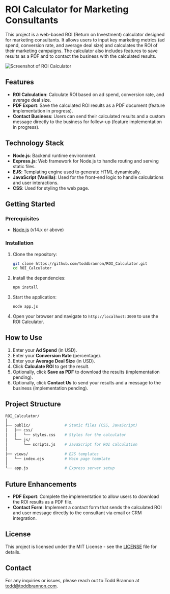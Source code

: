 
# ROI Calculator for Marketing Consultants

This project is a web-based ROI (Return on Investment) calculator designed for marketing consultants. It allows users to input key marketing metrics (ad spend, conversion rate, and average deal size) and calculates the ROI of their marketing campaigns. The calculator also includes features to save results as a PDF and to contact the business with the calculated results.

![Screenshot of ROI Calculator](images/result_screenshot.PNG)

## Features

- **ROI Calculation**: Calculate ROI based on ad spend, conversion rate, and average deal size.
- **PDF Export**: Save the calculated ROI results as a PDF document (feature implementation in progress).
- **Contact Business**: Users can send their calculated results and a custom message directly to the business for follow-up (feature implementation in progress).

## Technology Stack

- **Node.js**: Backend runtime environment.
- **Express.js**: Web framework for Node.js to handle routing and serving static files.
- **EJS**: Templating engine used to generate HTML dynamically.
- **JavaScript (Vanilla)**: Used for the front-end logic to handle calculations and user interactions.
- **CSS**: Used for styling the web page.
  
## Getting Started

### Prerequisites

- [Node.js](https://nodejs.org/) (v14.x or above)

### Installation

1. Clone the repository:

   ```bash
   git clone https://github.com/toddbrannon/ROI_Calculator.git
   cd ROI_Calculator
   ```

2. Install the dependencies:

   ```bash
   npm install
   ```

3. Start the application:

   ```bash
   node app.js
   ```

4. Open your browser and navigate to `http://localhost:3000` to use the ROI Calculator.

## How to Use

1. Enter your **Ad Spend** (in USD).
2. Enter your **Conversion Rate** (percentage).
3. Enter your **Average Deal Size** (in USD).
4. Click **Calculate ROI** to get the result.
5. Optionally, click **Save as PDF** to download the results (implementation pending).
6. Optionally, click **Contact Us** to send your results and a message to the business (implementation pending).

## Project Structure

```bash
ROI_Calculator/
│
├── public/               # Static files (CSS, JavaScript)
│   ├── css/
│   │   └── styles.css    # Styles for the calculator
│   └── js/
│       └── scripts.js    # JavaScript for ROI calculation
│
├── views/                # EJS templates
│   └── index.ejs         # Main page template
│
└── app.js                # Express server setup
```

## Future Enhancements

- **PDF Export**: Complete the implementation to allow users to download the ROI results as a PDF file.
- **Contact Form**: Implement a contact form that sends the calculated ROI and user message directly to the consultant via email or CRM integration.

## License

This project is licensed under the MIT License - see the [LICENSE](LICENSE) file for details.

## Contact

For any inquiries or issues, please reach out to Todd Brannon at todd@toddbrannon.com.
